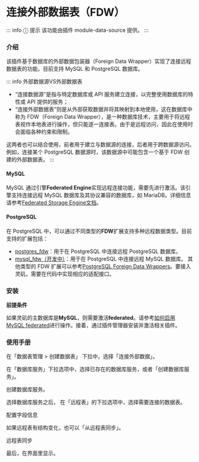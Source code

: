 # 连接外部数据表（FDW）

::: info &#9432; 提示
该功能由插件 module-data-source 提供。
:::

### 介绍
该插件基于数据库的外部数据包装器（Foreign Data Wrapper）实现了连接远程数据表的功能。目前支持 MySQL 和 PostgreSQL 数据库。

::: info 外部数据源VS外部数据表
- “连接数据源”是指与特定数据库或 API 服务建立连接，以完整使用数据库的特性或 API 提供的服务；
- “连接外部数据表”则是从外部获取数据并将其映射到本地使用，这在数据库中称为 FDW（Foreign Data Wrapper），是一种数据库技术，主要用于将远程表视作本地表进行操作，但只能逐一连接表。由于是远程访问，因此在使用时会面临各种约束和限制。

这两者也可以结合使用，前者用于建立与数据源的连接，后者用于跨数据源访问。例如，连接某个 PostgreSQL 数据源时，该数据源中可能包含一个基于 FDW 创建的外部数据表。
:::

#### MySQL
MySQL 通过引擎**Federated Engine**实现远程连接功能，需要先进行激活。该引擎支持连接远程 MySQL 数据库及其协议兼容的数据库，如 MariaDB。详细信息请参考[Federated Storage Engine文档](https://dev.mysql.com/doc/refman/8.0/en/federated-storage-engine.html)。

#### PostgreSQL
在 PostgreSQL 中，可以通过不同类型的**FDW**扩展支持多种远程数据类型。目前支持的扩展包括：

- [postgres_fdw](https://www.postgresql.org/docs/current/postgres-fdw.html)：用于在 PostgreSQL 中连接远程 PostgreSQL 数据库。
- [mysql_fdw（开发中）](https://github.com/EnterpriseDB/mysql_fdw)：用于在 PostgreSQL 中连接远程 MySQL 数据库。
其他类型的 FDW 扩展可以参考[PostgreSQL Foreign Data Wrappers](https://wiki.postgresql.org/wiki/Foreign_data_wrappers)。要接入灵矶，需要在代码中实现相应的适配接口。

### 安装
**前提条件**
<!--TODO: 添加链接-->
如果灵矶的主数据库是**MySQL**，则需要激活**federated**。请参考[如何启用 MySQL federated]()进行操作。接着，通过插件管理器安装并激活相关插件。
<!--TODO: 添加图片-->

### 使用手册
在「数据表管理 > 创建数据表」 下拉中，选择「连接外部数据」。
<!--TODO: 添加图片-->
在「数据库服务」下拉选项中，选择已存在的数据库服务，或者「创建数据库服务」。
<!--TODO: 添加图片-->
创建数据库服务。
<!--TODO: 添加图片-->
选择数据库服务之后， 在「远程表」的下拉选项中，选择需要连接的数据表。
<!--TODO: 添加图片-->
配置字段信息
<!--TODO: 添加图片-->
如果远程表有结构变化，也可以「从远程表同步」。
<!--TODO: 添加图片-->
远程表同步
<!--TODO: 添加图片-->
最后，在界面里显示。

